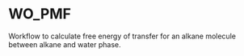 # WO_PMF
Workflow to calculate free energy of transfer for an alkane molecule between alkane and water phase.
